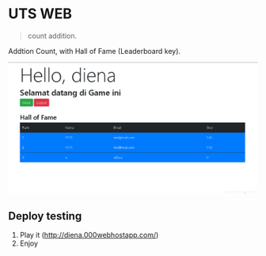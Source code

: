 # UTS WEB
>count addition.

Addtion Count, with Hall of Fame (Leaderboard key).

![](header.png)


## Deploy testing

1. Play it (<http://diena.000webhostapp.com/>)
2. Enjoy
